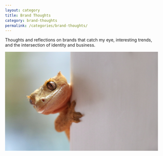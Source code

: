 ```yaml
---
layout: category
title: Brand Thoughts
category: brand-thoughts
permalink: /categories/brand-thoughts/
---
```


Thoughts and reflections on brands that catch my eye, interesting trends, and the intersection of identity and business.

![A friendly lizard](/assets/images/jekyll_test_image_12.jpg)